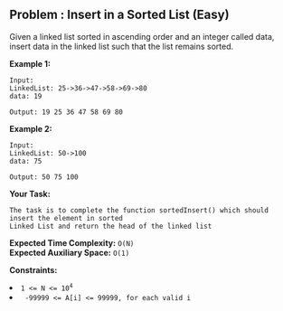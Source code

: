## Problem : Insert in a Sorted List (Easy) 
Given a linked list sorted in ascending order and an integer called data, insert data in the linked list such that the list remains sorted.

**Example 1:**
```
Input:
LinkedList: 25->36->47->58->69->80
data: 19

Output: 19 25 36 47 58 69 80
```

**Example 2:**
```
Input:
LinkedList: 50->100
data: 75

Output: 50 75 100
```

**Your Task:**
```
The task is to complete the function sortedInsert() which should insert the element in sorted
Linked List and return the head of the linked list
```

**Expected Time Complexity:** ```O(N)```<br>
**Expected Auxiliary Space:** ```O(1)```     

**Constraints:**
<li><code>1 <= N <= 10<sup>4</sup></code></li>
<li><code> -99999 <= A[i] <= 99999, for each valid i </code></li>
